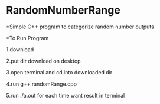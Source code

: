 # RandomNumberRange
*Simple C++ program to categorize random number outputs 


*To Run Program

1.download

2.put dir download on desktop

3.open terminal and cd into downloaded dir

4.run g++ randomRange.cpp

5.run ./a.out for each time want result in terminal
